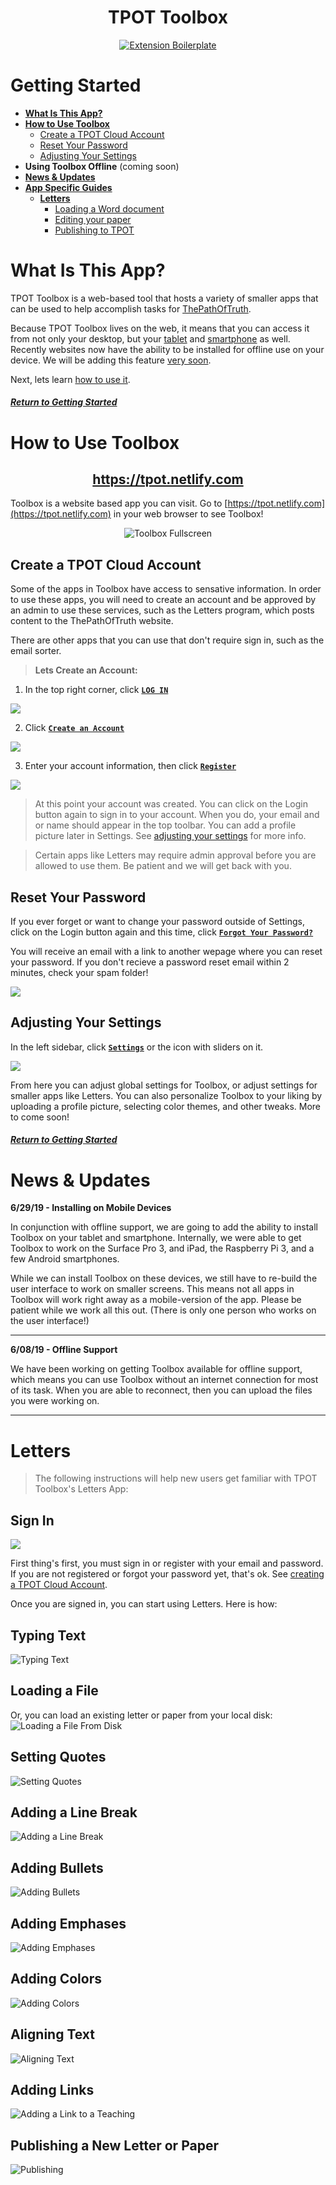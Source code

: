 <div id="welcome" align="center">

  <h1>
    TPOT Toolbox
  </h1>

  <a href="https://www.thepathoftruth.com">
    <img src="./public/images/icons/icon-192x192.png" alt="Extension Boilerplate">
  </a>

</div>

# Getting Started

- [__What Is This App?__](#what-is-this-app)
- [__How to Use Toolbox__](#how-to-use-toolbox)
    - [Create a TPOT Cloud Account](#create-a-tpot-cloud-account)
    - [Reset Your Password](#)
    - [Adjusting Your Settings](#)
- __Using Toolbox Offline__ (coming soon)
- [__News & Updates__](#news-&-updates)
- [__App Specific Guides__](#)
    - [__Letters__](#Letters)
      - [Loading a Word document](#Letters)
      - [Editing your paper](#Letters)
      - [Publishing to TPOT](#Letters)

# What Is This App?

TPOT Toolbox is a web-based tool that hosts a variety of smaller apps that can be used to help accomplish tasks for [ThePathOfTruth](). 

Because TPOT Toolbox lives on the web, it means that you can access it from not only your desktop, but your [tablet]() and [smartphone]() as well. Recently websites now have the ability to be installed for offline use on your device. We will be adding this feature [very soon]().

Next, lets learn [how to use it](#how-to-use-toolbox).

##### [Return to Getting Started](#getting-started)

# How to Use Toolbox

<div id="welcome" align="center">
    <a href="https://www.thepathoftruth.com">
            <h2>https://tpot.netlify.com</h2>
    </a>
</div>

Toolbox is a website based app you can visit. Go to [https://tpot.netlify.com](https://tpot.netlify.com) in your web browser to see Toolbox!

<div id="welcome" align="center">
    <img src="./docs/images/toolbox_full.png" alt="Toolbox Fullscreen">
</div>

## Create a TPOT Cloud Account

Some of the apps in Toolbox have access to sensative information. In order to use these apps, you will need to create an account and be approved by an admin to use these services, such as the Letters program, which posts content to the ThePathOfTruth website.

There are other apps that you can use that don't require sign in, such as the email sorter.

> __Lets Create an Account:__
   
1) In the top right corner, click __[`LOG IN`]()__

<img src="./docs/images/toolbox_login.png">

2) Click __[`Create an Account`]()__

<img src="./docs/images/toolbox_firebase_create.png">

3) Enter your account information, then click __[`Register`]()__

<img src="./docs/images/toolbox_firebase_register.png">

> At this point your account was created. You can click on the Login button again to sign in to your account. When you do, your email  and or name should appear in the top toolbar. You can add a profile picture later in Settings. See [adjusting your settings](#adjusting-your-settings) for more info.

> Certain apps like Letters may  require admin approval before you are allowed to use them. Be patient and we will get back with you.

## Reset Your Password

If you ever forget or want to change your password outside of Settings, click on the Login button again and this time, click __[`Forgot Your Password?`]()__

You will receive an email with a link to another wepage where you can reset your password. If you don't recieve a password reset email within 2 minutes,  check your spam folder!

<img src="./docs/images/toolbox_firebase_forgot.png">

## Adjusting Your Settings

In the left sidebar, click  __[`Settings`]()__ or the icon with sliders on it.

<img src="./docs/images/toolbox_settings.png">

From here you can adjust global settings for Toolbox, or adjust settings for smaller apps like Letters. You can also personalize Toolbox to your liking by uploading a profile picture, selecting color themes, and other tweaks. More to come soon!

##### [Return to Getting Started](#getting-started)

# News & Updates

__6/29/19 - Installing on Mobile Devices__

In conjunction with offline support, we are going to add the ability to install Toolbox on your tablet and smartphone. Internally, we were able to get Toolbox to work on the Surface Pro 3, and iPad, the  Raspberry Pi 3, and a few Android smartphones.

While we can install Toolbox on these devices, we still have to re-build the user interface to work on smaller screens. This means not all apps in Toolbox will work right away as a mobile-version of the app. Please be patient while we work all this out. (There is only one person who works on the user interface!)

---

__6/08/19 - Offline Support__

We have been working on getting Toolbox available for offline support, which means you can use Toolbox without an internet connection for most of its task. When you are able to reconnect, then you can upload the files you were working on.

---

# Letters

> The following instructions will help new users get familiar with TPOT Toolbox's Letters App:

## Sign In

<img src="./docs/images/toolbox_firebase_create.png">

First thing's first, you must sign in or register with your email and password.  If you are not registered or forgot your password yet, that's ok.  See [creating a TPOT Cloud Account](Ecreate-a-tpot-cloud-account).

Once you are signed in, you can start using Letters. Here is how:

## Typing Text
![Typing Text](/docs/images/TPOT-Toolbox-type-normally.gif)

## Loading a File
Or, you can load an existing letter or paper from your local disk:
![Loading a File From Disk](/docs/images/Load%20a%20file%20from%20disk.gif)

## Setting Quotes
![Setting Quotes](/docs/images/TPOT-Toolbox-quote-button.gif)

## Adding a Line Break
![Adding a Line Break](/docs/images/TPOT-Toolbox-line-break.gif)

## Adding Bullets
![Adding Bullets](/docs/images/TPOT-Toolbox-bullets.gif)

## Adding Emphases
![Adding Emphases](/docs/images/TPOT-Toolbox-bold-italics-and-underlines.gif)

## Adding Colors
![Adding Colors](/docs/images/TPOT-Toolbox-add-colors.gif)

## Aligning Text
![Aligning Text](/docs/images/TPOT-Toolbox-align-text.gif)

## Adding Links
![Adding a Link to a Teaching](/docs/images/TPOT-Toolbox-add-teachings-and-links.gif)

## Publishing a New Letter or Paper
![Publishing](/docs/images/TPOT-Toolbox-publish-letter.gif)
